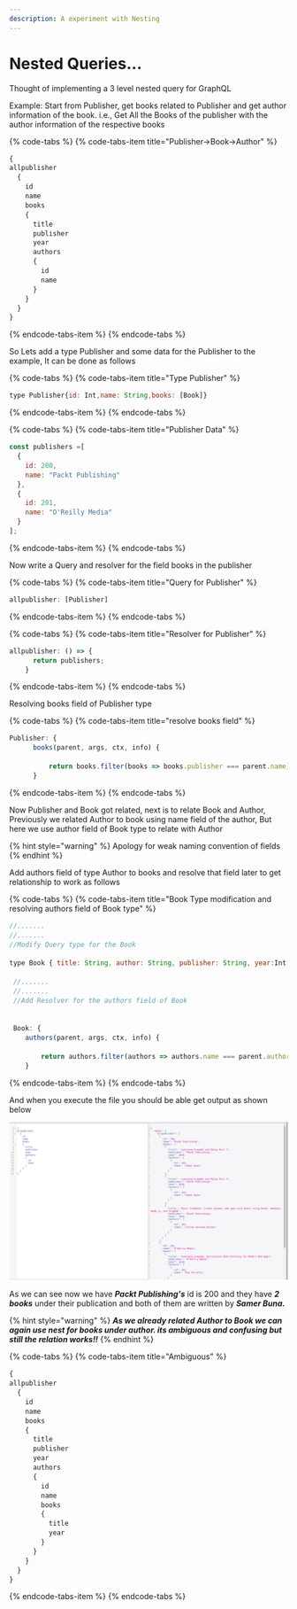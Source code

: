 ```yaml
---
description: A experiment with Nesting
---
```


# Nested Queries...

Thought of implementing a 3 level nested query for GraphQL

Example: Start from Publisher, get books related to Publisher and get author information of the book. i.e., Get All the Books of the publisher with the author information of the respective books

{% code-tabs %}
{% code-tabs-item title="Publisher->Book->Author" %}
```javascript
{
allpublisher
  {
    id
    name
    books
    {
      title
      publisher
      year
      authors
      {
        id
        name
      }
    }
  }
}
```
{% endcode-tabs-item %}
{% endcode-tabs %}

So Lets add a type Publisher and some data for the Publisher to the example, It can be done as follows

{% code-tabs %}
{% code-tabs-item title="Type Publisher" %}
```javascript
type Publisher{id: Int,name: String,books: [Book]}
```
{% endcode-tabs-item %}
{% endcode-tabs %}

{% code-tabs %}
{% code-tabs-item title="Publisher Data" %}
```javascript
const publishers =[
  {
    id: 200,
    name: "Packt Publishing"
  },
  {
    id: 201,
    name: "O'Reilly Media"
  }
];
```
{% endcode-tabs-item %}
{% endcode-tabs %}

Now write a Query and resolver for the field books in the publisher

{% code-tabs %}
{% code-tabs-item title="Query for Publisher" %}
```javascript
allpublisher: [Publisher]
```
{% endcode-tabs-item %}
{% endcode-tabs %}

{% code-tabs %}
{% code-tabs-item title="Resolver for Publisher" %}
```javascript
allpublisher: () => { 
      return publishers;
    }
```
{% endcode-tabs-item %}
{% endcode-tabs %}

Resolving books field of Publisher type

{% code-tabs %}
{% code-tabs-item title="resolve books field" %}
```javascript
Publisher: {
      books(parent, args, ctx, info) {
  
          return books.filter(books => books.publisher === parent.name)
      }
```
{% endcode-tabs-item %}
{% endcode-tabs %}

Now Publisher and Book got related, next is to relate Book and Author, Previously we related Author to book using name field of the author, But here we use author field of Book type to relate with Author

{% hint style="warning" %}
Apology for weak naming convention of fields
{% endhint %}

Add authors field of type Author to books and resolve that field later to get relationship to work as follows

{% code-tabs %}
{% code-tabs-item title="Book Type modification and resolving authors field of Book type" %}
```javascript
//.......
//.......
//Modify Query type for the Book

type Book { title: String, author: String, publisher: String, year:Int authors:[Author]}

 //.......
 //.......
 //Add Resolver for the authors field of Book
 
 
 Book: {
    authors(parent, args, ctx, info) {

        return authors.filter(authors => authors.name === parent.author)
    }
```
{% endcode-tabs-item %}
{% endcode-tabs %}

And when you execute the file you should be able get output as shown below

![Publisher -&amp;gt; Book -&amp;gt; Author](.gitbook/assets/screenshot-from-2019-03-20-15-06-55.png)

As we can see now we have _**Packt Publishing's**_ id is 200 and they have _**2 books**_ under their publication and both of them are written by _**Samer Buna.**_

{% hint style="warning" %}
_**As we already related Author to Book we can again use nest for books under author. its ambiguous and confusing but still the relation works!!**_ 
{% endhint %}

{% code-tabs %}
{% code-tabs-item title="Ambiguous" %}
```javascript
{
allpublisher
  {
    id
    name
    books
    {
      title
      publisher
      year
      authors
      {
        id
        name
        books
        {
          title
          year
        }
      }
    }
  }
}
```
{% endcode-tabs-item %}
{% endcode-tabs %}

